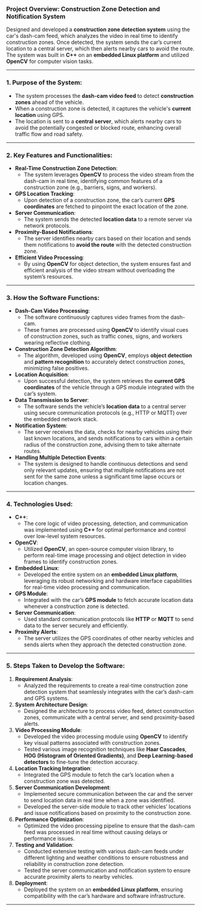 ### Project Overview: Construction Zone Detection and Notification System

Designed and developed a **construction zone detection system** using the car's dash-cam feed, which analyzes the video in real time to identify construction zones. Once detected, the system sends the car’s current location to a central server, which then alerts nearby cars to avoid the route. The system was built in **C++** on an **embedded Linux platform** and utilized **OpenCV** for computer vision tasks.

---

### 1. **Purpose of the System**:
   - The system processes the **dash-cam video feed** to detect **construction zones** ahead of the vehicle.
   - When a construction zone is detected, it captures the vehicle's **current location** using GPS.
   - The location is sent to a **central server**, which alerts nearby cars to avoid the potentially congested or blocked route, enhancing overall traffic flow and road safety.

---

### 2. **Key Features and Functionalities**:
   - **Real-Time Construction Zone Detection**:
     - The system leverages **OpenCV** to process the video stream from the dash-cam in real time, identifying common features of a construction zone (e.g., barriers, signs, and workers).
   - **GPS Location Tracking**:
     - Upon detection of a construction zone, the car’s current **GPS coordinates** are fetched to pinpoint the exact location of the zone.
   - **Server Communication**:
     - The system sends the detected **location data** to a remote server via network protocols.
   - **Proximity-Based Notifications**:
     - The server identifies nearby cars based on their location and sends them notifications to **avoid the route** with the detected construction zone.
   - **Efficient Video Processing**:
     - By using **OpenCV** for object detection, the system ensures fast and efficient analysis of the video stream without overloading the system’s resources.

---

### 3. **How the Software Functions**:
   - **Dash-Cam Video Processing**:
     - The software continuously captures video frames from the dash-cam.
     - These frames are processed using **OpenCV** to identify visual cues of construction zones, such as traffic cones, signs, and workers wearing reflective clothing.
   - **Construction Zone Detection Algorithm**:
     - The algorithm, developed using **OpenCV**, employs **object detection** and **pattern recognition** to accurately detect construction zones, minimizing false positives.
   - **Location Acquisition**:
     - Upon successful detection, the system retrieves the **current GPS coordinates** of the vehicle through a GPS module integrated with the car’s system.
   - **Data Transmission to Server**:
     - The software sends the vehicle’s **location data** to a central server using secure communication protocols (e.g., HTTP or MQTT) over the embedded network stack.
   - **Notification System**:
     - The server receives the data, checks for nearby vehicles using their last known locations, and sends notifications to cars within a certain radius of the construction zone, advising them to take alternate routes.
   - **Handling Multiple Detection Events**:
     - The system is designed to handle continuous detections and send only relevant updates, ensuring that multiple notifications are not sent for the same zone unless a significant time lapse occurs or location changes.

---

### 4. **Technologies Used**:
   - **C++**:
     - The core logic of video processing, detection, and communication was implemented using **C++** for optimal performance and control over low-level system resources.
   - **OpenCV**:
     - Utilized **OpenCV**, an open-source computer vision library, to perform real-time image processing and object detection in video frames to identify construction zones.
   - **Embedded Linux**:
     - Developed the entire system on an **embedded Linux platform**, leveraging its robust networking and hardware interface capabilities for real-time video processing and communication.
   - **GPS Module**:
     - Integrated with the car’s **GPS module** to fetch accurate location data whenever a construction zone is detected.
   - **Server Communication**:
     - Used standard communication protocols like **HTTP** or **MQTT** to send data to the server securely and efficiently.
   - **Proximity Alerts**:
     - The server utilizes the GPS coordinates of other nearby vehicles and sends alerts when they approach the detected construction zone.

---

### 5. **Steps Taken to Develop the Software**:
   1. **Requirement Analysis**:
      - Analyzed the requirements to create a real-time construction zone detection system that seamlessly integrates with the car’s dash-cam and GPS systems.
   2. **System Architecture Design**:
      - Designed the architecture to process video feed, detect construction zones, communicate with a central server, and send proximity-based alerts.
   3. **Video Processing Module**:
      - Developed the video processing module using **OpenCV** to identify key visual patterns associated with construction zones.
      - Tested various image recognition techniques like **Haar Cascades**, **HOG (Histogram of Oriented Gradients)**, and **Deep Learning-based detectors** to fine-tune the detection accuracy.
   4. **Location Tracking Integration**:
      - Integrated the GPS module to fetch the car’s location when a construction zone was detected.
   5. **Server Communication Development**:
      - Implemented secure communication between the car and the server to send location data in real time when a zone was identified.
      - Developed the server-side module to track other vehicles’ locations and issue notifications based on proximity to the construction zone.
   6. **Performance Optimization**:
      - Optimized the video processing pipeline to ensure that the dash-cam feed was processed in real time without causing delays or performance issues.
   7. **Testing and Validation**:
      - Conducted extensive testing with various dash-cam feeds under different lighting and weather conditions to ensure robustness and reliability in construction zone detection.
      - Tested the server communication and notification system to ensure accurate proximity alerts to nearby vehicles.
   8. **Deployment**:
      - Deployed the system on an **embedded Linux platform**, ensuring compatibility with the car’s hardware and software infrastructure.

---
